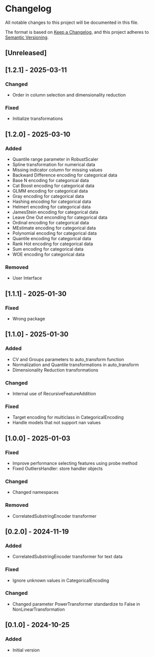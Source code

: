 # Changelog

All notable changes to this project will be documented in this file.

The format is based on [Keep a Changelog](https://keepachangelog.com/en/1.1.0/),
and this project adheres to [Semantic Versioning](https://semver.org/spec/v2.0.0.html).

## [Unreleased]

## [1.2.1] - 2025-03-11

### Changed

- Order in column selection and dimensionality reduction

### Fixed

- Initialize transformations

## [1.2.0] - 2025-03-10

### Added

- Quantile range parameter in RobustScaler
- Spline transformation for numerical data
- Missing indicator column for missing values
- Backward Difference encoding for categorical data
- Base N encoding for categorical data
- Cat Boost encoding for categorical data
- GLMM encoding for categorical data
- Gray encoding for categorical data
- Hashing encoding for categorical data
- Helmert encoding for categorical data
- JamesStein encoding for categorical data
- Leave One Out enconding for categorical data
- Ordinal encoding for categorical data
- MEstimate encoding for categorical data
- Polynomial encoding for categorical data
- Quantile encoding for categorical data
- Rank Hot encoding for categorical data
- Sum encoding for categorical data
- WOE encoding for categorical data

### Removed

- User Interface

## [1.1.1] - 2025-01-30

### Fixed

- Wrong package

## [1.1.0] - 2025-01-30

### Added

- CV and Groups parameters to auto_transform function
- Normalization and Quantile transformations in auto_transform
- Dimensionality Reduction transformations

### Changed

- Internal use of RecursiveFeatureAddition

### Fixed

- Target encoding for multiclass in CategoricalEncoding
- Handle models that not support nan values

## [1.0.0] - 2025-01-03

### Fixed

- Improve performance selecting features using probe method
- Fixed OutliersHandler: store handler objects

### Changed

- Changed namespaces

### Removed

- CorrelatedSubstringEncoder transformer

## [0.2.0] - 2024-11-19

### Added

- CorrelatedSubstringEncoder transformer for text data

### Fixed

- Ignore unknown values in CategoricalEncoding

### Changed

- Changed parameter PowerTransformer standardize to False in NonLinearTransformation

## [0.1.0] - 2024-10-25

### Added

- Initial version
